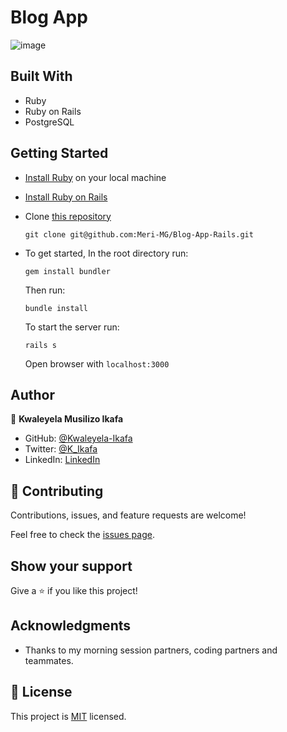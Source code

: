 # Blog App

![image](https://user-images.githubusercontent.com/86778388/203330071-a83a9ec8-0c25-44d3-8731-1ca16492d2da.png)

## Built With

- Ruby
- Ruby on Rails
- PostgreSQL

## Getting Started
- [Install Ruby](https://www.ruby-lang.org/en/documentation/installation/) on your local machine 
- [Install Ruby on Rails](https://guides.rubyonrails.org/v5.1/getting_started.html)
- Clone [this repository](https://github.com/Meri-MG/Blog-App-Rails)
  ```
  git clone git@github.com:Meri-MG/Blog-App-Rails.git
  ```
- To get started, In the root directory run:
  ```
  gem install bundler
  ```
  Then run:
  ```
  bundle install
  ```
  To start the server run: 

  ```
  rails s
  ```
  Open browser with `localhost:3000`



## Author

👤 **Kwaleyela Musilizo Ikafa**

- GitHub: [@Kwaleyela-Ikafa](https://github.com/Kwaleyela-Ikafa)
- Twitter: [@K_Ikafa](https://twitter.com/K_Ikafa)
- LinkedIn: [LinkedIn](https://www.linkedin.com/in/kwaleyela-musilizo-ikafa/)

## 🤝 Contributing

Contributions, issues, and feature requests are welcome!

Feel free to check the [issues page](https://github.com/Meri-MG/Blog-App-Rails/issues).

## Show your support

Give a ⭐️ if you like this project!

## Acknowledgments

- Thanks to my morning session partners, coding partners and teammates.

## 📝 License

This project is [MIT](./MIT.md) licensed.